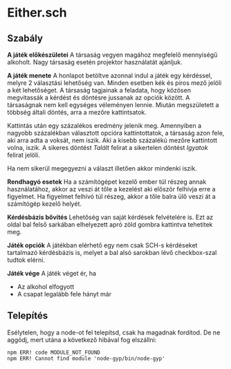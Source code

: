 # Either.sch

## Szabály

**A játék előkészületei**
A társaság vegyen magához megfelelő mennyiségű alkoholt.
Nagy társaság esetén projektor használatát ajánljuk.

**A játék menete**
A honlapot betöltve azonnal indul a játék egy kérdéssel, melyre 2 választási lehetőség van. Minden esetben kék és piros mező jelöli a két lehetőséget. A társaság tagjainak a feladata, hogy közösen megvitassák a kérdést és döntésre jussanak az opciók között. A társaságnak nem kell egységes véleményen lennie. Miután megszületett a többség általi döntés, arra a mezőre kattintsatok.

Kattintás után egy százalékos eredmény jelenik meg. Amennyiben a nagyobb százalékban választott opcióra kattintottatok, a társaság azon fele, aki arra adta a voksát, nem iszik. Aki a kisebb százalékú mezőre kattintott volna, iszik. A sikeres döntést *Talált* felirat a sikertelen döntést *Igyatok* felirat jelöli.

Ha nem sikerül megegyezni a választ illetően akkor mindenki iszik.

**Rendhagyó esetek**
Ha a számítógépet kezelő ember túl részeg annak használatához, akkor az veszi át tőle a kezelést aki először felhívja erre a figyelmet. 
Ha figyelmet felhívó túl részeg, akkor a tőle balra ülő veszi át a számítógép kezelő helyét.

**Kérdésbázis bővítés**
Lehetőség van saját kérdések felvételére is. Ezt az oldal bal felső sarkában elhelyezett apró zöld gombra kattintva tehetitek meg.

**Játék opciók**
A játékban elérhető egy nem csak SCH-s kérdéseket tartalmazó kérdésbázis is, melyet a bal alsó sarokban lévő checkbox-szal tudtok elérni.

**Játék vége**
A játék véget ér, ha
 * Az alkohol elfogyott
 * A csapat legalább fele hányt már


## Telepítés
Esélytelen, hogy a node-ot fel telepítsd, csak ha magadnak fordítod. De ne aggódj, mert utána a következő hibával fog elszállni:
``` code 
npm ERR! code MODULE_NOT_FOUND
npm ERR! Cannot find module 'node-gyp/bin/node-gyp'
```
